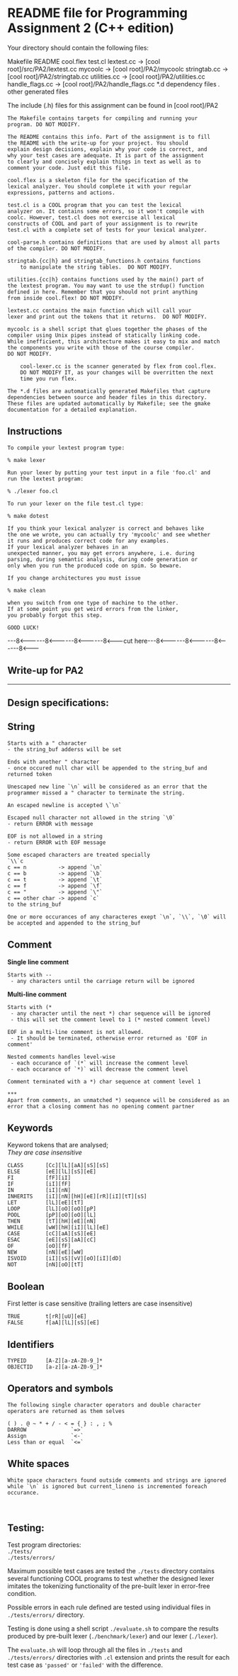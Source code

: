 README file for Programming Assignment 2 (C++ edition)
=====================================================

Your directory should contain the following files:

 Makefile
 README
 cool.flex
 test.cl
 lextest.cc      -> [cool root]/src/PA2/lextest.cc
 mycoolc         -> [cool root]/PA2/mycoolc
 stringtab.cc    -> [cool root]/PA2/stringtab.cc
 utilities.cc    -> [cool root]/PA2/utilities.cc
 handle_flags.cc -> [cool root]/PA2/handle_flags.cc
 *.d             dependency files
 *.*             other generated files

The include (.h) files for this assignment can be found in 
[cool root]/PA2

	The Makefile contains targets for compiling and running your
	program. DO NOT MODIFY.

	The README contains this info. Part of the assignment is to fill
	the README with the write-up for your project. You should
	explain design decisions, explain why your code is correct, and
	why your test cases are adequate. It is part of the assignment
	to clearly and concisely explain things in text as well as to
	comment your code. Just edit this file.

	cool.flex is a skeleton file for the specification of the
	lexical analyzer. You should complete it with your regular
	expressions, patterns and actions. 

	test.cl is a COOL program that you can test the lexical
	analyzer on. It contains some errors, so it won't compile with
	coolc. However, test.cl does not exercise all lexical
	constructs of COOL and part of your assignment is to rewrite
	test.cl with a complete set of tests for your lexical analyzer.

	cool-parse.h contains definitions that are used by almost all parts
	of the compiler. DO NOT MODIFY.

	stringtab.{cc|h} and stringtab_functions.h contains functions
        to manipulate the string tables.  DO NOT MODIFY.

	utilities.{cc|h} contains functions used by the main() part of
	the lextest program. You may want to use the strdup() function
	defined in here. Remember that you should not print anything
	from inside cool.flex! DO NOT MODIFY.

	lextest.cc contains the main function which will call your
	lexer and print out the tokens that it returns.  DO NOT MODIFY.

	mycoolc is a shell script that glues together the phases of the
	compiler using Unix pipes instead of statically linking code.  
	While inefficient, this architecture makes it easy to mix and match
	the components you write with those of the course compiler.
	DO NOT MODIFY.	

        cool-lexer.cc is the scanner generated by flex from cool.flex.
        DO NOT MODIFY IT, as your changes will be overritten the next
        time you run flex.

 	The *.d files are automatically generated Makefiles that capture
 	dependencies between source and header files in this directory.
 	These files are updated automatically by Makefile; see the gmake
 	documentation for a detailed explanation.

Instructions
------------

	To compile your lextest program type:

	% make lexer

	Run your lexer by putting your test input in a file 'foo.cl' and
	run the lextest program:

	% ./lexer foo.cl

	To run your lexer on the file test.cl type:

	% make dotest

	If you think your lexical analyzer is correct and behaves like
	the one we wrote, you can actually try 'mycoolc' and see whether
	it runs and produces correct code for any examples.
	If your lexical analyzer behaves in an
	unexpected manner, you may get errors anywhere, i.e. during
	parsing, during semantic analysis, during code generation or
	only when you run the produced code on spim. So beware.

	If you change architectures you must issue

	% make clean

	when you switch from one type of machine to the other.
	If at some point you get weird errors from the linker,	
	you probably forgot this step.

	GOOD LUCK!

---8<------8<------8<------8<---cut here---8<------8<------8<------8<---

## Write-up for PA2
----------------

## **Design specifications:**

String
------

	Starts with a " character
	- the string_buf adderss will be set

	Ends with another " character
	- once occured null char will be appended to the string_buf and returned token

	Unescaped new line `\n` will be considered as an error that the programmer missed a " character to terminate the string.

	An escaped newline is accepted \`\n` 

	Escaped null character not allowed in the string `\0`
	- return ERROR with message
	
	EOF is not allowed in a string 
	- return ERROR with EOF message
	
	Some escaped characters are treated specially
	`\\`c
	c == n 			-> append `\n`
	c == b 			-> append `\b`
	c == t 			-> append `\t`
	c == f 			-> append `\f`
	c == " 			-> append `\"`
	c == other char	-> append `c`
	to the string_buf

	One or more occurances of any characteres exept `\n`, `\\`, `\0` will be accepted and appended to the string_buf

Comment
-------
**Single line comment**

	Starts with -- 	
	 - any characters until the carriage return will be ignored


**Multi-line comment**

	Starts with (*
	 - any character until the next *) char sequence will be ignored 
	 - this will set the comment level to 1 (* nested comment level)
  
  	EOF in a multi-line comment is not allowed. 
	 - It should be terminated, otherwise error returned as 'EOF in comment'

	Nested comments handles level-wise
	 - each occurance of `(*` will increase the comment level
	 - each occarance of `*)` will decrease the comment level

  	Comment terminated with a *) char sequence at comment level 1
  
	***
	Apart from comments, an unmatched *) sequence will be considered as an error that a closing comment has no opening comment partner

Keywords
--------
Keyword tokens that are analysed;<br> *They are case insensitive*
	
	

	CLASS   	[Cc][lL][aA][sS][sS]
	ELSE    	[eE][lL][sS][eE]
	FI      	[fF][iI]
	IF      	[iI][fF]
	IN      	[iI][nN]
	INHERITS 	[iI][nN][hH][eE][rR][iI][tT][sS]
	LET     	[lL][eE][tT]
	LOOP    	[lL][oO][oO][pP]
	POOL    	[pP][oO][oO][lL]
	THEN    	[tT][hH][eE][nN]
	WHILE   	[wW][hH][iI][lL][eE]    
	CASE    	[cC][aA][sS][eE]
	ESAC    	[eE][sS][aA][cC]
	OF      	[oO][fF] 
	NEW     	[nN][eE][wW] 
	ISVOID  	[iI][sS][vV][oO][iI][dD]
	NOT     	[nN][oO][tT]

Boolean
-------
First letter is case sensitive (trailing letters are case insensitive)

	TRUE        t[rR][uU][eE]
	FALSE       f[aA][lL][sS][eE]

Identifiers
-----------

	TYPEID      [A-Z][a-zA-Z0-9_]*
	OBJECTID    [a-z][a-zA-Z0-9_]*

Operators and symbols
---------------------
	
	The following single character operators and double character operators are returned as them selves

	( ) . @ ~ * + / - < = { } : , ; %
	DARROW				`=>`  
	Assign				`<-`  
	Less than or equal	`<=`

White spaces
------------

	White space characters found outside comments and strings are ignored while `\n` is ignored but current_lineno is incremented foreach occurance.

<br>

## **Testing:**

Test program directories:<br>
`./tests/`	<br>
`./tests/errors/`

Maximum possible test cases are tested
the `./tests` directory contains several functioning COOL programs to test whether the designed lexer imitates the tokenizing functionality of the pre-built lexer in error-free condition.

Possible errors in each rule defined are tested using individual files in `./tests/errors/` directory.

Testing is done using a shell script `./evaluate.sh` to compare the results produced by pre-built lexer (`./benchmark/lexer`) and our lexer (`./lexer`).

The `evaluate.sh` will loop through all the files in `./tests` and `./tests/errors/` directories with `.cl` extension and prints the result for each test case as `'passed'` or `'failed'` with the difference.